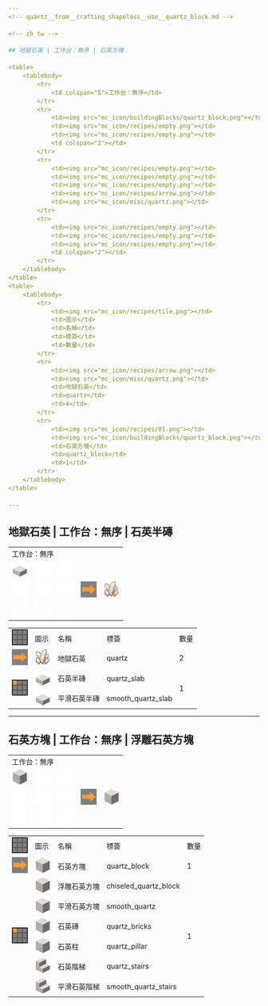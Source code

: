 ```yaml
---
<!-- quartz__from__crafting_shapeless__use__quartz_block.md -->

<!-- zh_tw -->

## 地獄石英 | 工作台：無序 | 石英方塊

<table>
	<tablebody>
		<tr>
			<td colspan="5">工作台：無序</td>
		</tr>
		<tr>
			<td><img src="mc_icon/buildingBlocks/quartz_block.png"></td>
			<td><img src="mc_icon/recipes/empty.png"></td>
			<td><img src="mc_icon/recipes/empty.png"></td>
			<td colspan="2"></td>
		</tr>
		<tr>
			<td><img src="mc_icon/recipes/empty.png"></td>
			<td><img src="mc_icon/recipes/empty.png"></td>
			<td><img src="mc_icon/recipes/empty.png"></td>
			<td><img src="mc_icon/recipes/arrow.png"></td>
			<td><img src="mc_icon/misc/quartz.png"></td>
		</tr>
		<tr>
			<td><img src="mc_icon/recipes/empty.png"></td>
			<td><img src="mc_icon/recipes/empty.png"></td>
			<td><img src="mc_icon/recipes/empty.png"></td>
			<td colspan="2"></td>
		</tr>
	</tablebody>
</table>
<table>
	<tablebody>
		<tr>
			<td><img src="mc_icon/recipes/tile.png"></td>
			<td>圖示</td>
			<td>名稱</td>
			<td>標簽</td>
			<td>數量</td>
		</tr>
		<tr>
			<td><img src="mc_icon/recipes/arrow.png"></td>
			<td><img src="mc_icon/misc/quartz.png"></td>
			<td>地獄石英</td>
			<td>quartz</td>
			<td>4</td>
		</tr>
		<tr>
			<td><img src="mc_icon/recipes/01.png"></td>
			<td><img src="mc_icon/buildingBlocks/quartz_block.png"></td>
			<td>石英方塊</td>
			<td>quartz_block</td>
			<td>1</td>
		</tr>
	</tablebody>
</table>

---
```

<!-- quartz__from__crafting_shapeless__use__quartz_slab.md -->

<!-- zh_tw -->

## 地獄石英 | 工作台：無序 | 石英半磚

<table>
	<tablebody>
		<tr>
			<td colspan="5">工作台：無序</td>
		</tr>
		<tr>
			<td><img src="mc_icon/buildingBlocks/slab/quartz_slab.png"></td>
			<td><img src="mc_icon/recipes/empty.png"></td>
			<td><img src="mc_icon/recipes/empty.png"></td>
			<td colspan="2"></td>
		</tr>
		<tr>
			<td><img src="mc_icon/recipes/empty.png"></td>
			<td><img src="mc_icon/recipes/empty.png"></td>
			<td><img src="mc_icon/recipes/empty.png"></td>
			<td><img src="mc_icon/recipes/arrow.png"></td>
			<td><img src="mc_icon/misc/quartz.png"></td>
		</tr>
		<tr>
			<td><img src="mc_icon/recipes/empty.png"></td>
			<td><img src="mc_icon/recipes/empty.png"></td>
			<td><img src="mc_icon/recipes/empty.png"></td>
			<td colspan="2"></td>
		</tr>
	</tablebody>
</table>
<table>
	<tablebody>
		<tr>
			<td><img src="mc_icon/recipes/tile.png"></td>
			<td>圖示</td>
			<td>名稱</td>
			<td>標簽</td>
			<td>數量</td>
		</tr>
		<tr>
			<td><img src="mc_icon/recipes/arrow.png"></td>
			<td><img src="mc_icon/misc/quartz.png"></td>
			<td>地獄石英</td>
			<td>quartz</td>
			<td>2</td>
		</tr>
		<tr>
			<td rowspan="2"><img src="mc_icon/recipes/01.png"></td>
			<td><img src="mc_icon/buildingBlocks/slab/quartz_slab.png"></td>
			<td>石英半磚</td>
			<td>quartz_slab</td>
			<td rowspan="2">1</td>
		</tr>
		<tr>
			<td><img src="mc_icon/buildingBlocks/slab/smooth_quartz_slab.png"></td>
			<td>平滑石英半磚</td>
			<td>smooth_quartz_slab</td>
		</tr>
	</tablebody>
</table>

---
<!-- quartz_block__from__crafting_shapeless__use__chiseled_quartz_block.md -->

<!-- zh_tw -->

## 石英方塊 | 工作台：無序 | 浮雕石英方塊

<table>
	<tablebody>
		<tr>
			<td colspan="5">工作台：無序</td>
		</tr>
		<tr>
			<td><img src="mc_icon/buildingBlocks/chiseled_quartz_block.png"></td>
			<td><img src="mc_icon/recipes/empty.png"></td>
			<td><img src="mc_icon/recipes/empty.png"></td>
			<td colspan="2"></td>
		</tr>
		<tr>
			<td><img src="mc_icon/recipes/empty.png"></td>
			<td><img src="mc_icon/recipes/empty.png"></td>
			<td><img src="mc_icon/recipes/empty.png"></td>
			<td><img src="mc_icon/recipes/arrow.png"></td>
			<td><img src="mc_icon/buildingBlocks/quartz_block.png"></td>
		</tr>
		<tr>
			<td><img src="mc_icon/recipes/empty.png"></td>
			<td><img src="mc_icon/recipes/empty.png"></td>
			<td><img src="mc_icon/recipes/empty.png"></td>
			<td colspan="2"></td>
		</tr>
	</tablebody>
</table>
<table>
	<tablebody>
		<tr>
			<td><img src="mc_icon/recipes/tile.png"></td>
			<td>圖示</td>
			<td>名稱</td>
			<td>標簽</td>
			<td>數量</td>
		</tr>
		<tr>
			<td><img src="mc_icon/recipes/arrow.png"></td>
			<td><img src="mc_icon/buildingBlocks/quartz_block.png"></td>
			<td>石英方塊</td>
			<td>quartz_block</td>
			<td>1</td>
		</tr>
		<tr>
			<td rowspan="6"><img src="mc_icon/recipes/01.png"></td>
			<td><img src="mc_icon/buildingBlocks/chiseled_quartz_block.png"></td>
			<td>浮雕石英方塊</td>
			<td>chiseled_quartz_block</td>
			<td rowspan="6">1</td>
		</tr>
		<tr>
			<td><img src="mc_icon/buildingBlocks/smooth_quartz.png"></td>
			<td>平滑石英方塊</td>
			<td>smooth_quartz</td>
		</tr>
		<tr>
			<td><img src="mc_icon/buildingBlocks/quartz_bricks.png"></td>
			<td>石英磚</td>
			<td>quartz_bricks</td>
		</tr>
		<tr>
			<td><img src="mc_icon/buildingBlocks/quartz_pillar.png"></td>
			<td>石英柱</td>
			<td>quartz_pillar</td>
		</tr>
		<tr>
			<td><img src="mc_icon/buildingBlocks/stairs/quartz_stairs.png"></td>
			<td>石英階梯</td>
			<td>quartz_stairs</td>
		</tr>
		<tr>
			<td><img src="mc_icon/buildingBlocks/stairs/smooth_quartz_stairs.png"></td>
			<td>平滑石英階梯</td>
			<td>smooth_quartz_stairs</td>
		</tr>
	</tablebody>
</table>


